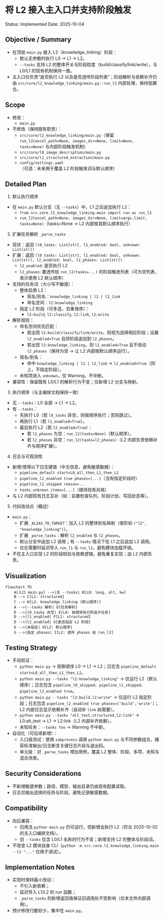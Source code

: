 # 将 L2 接入主入口并支持阶段触发

Status: Implemented
Date: 2025-10-04

## Objective / Summary
- 在顶层 `main.py` 接入 L2（knowledge_linking）阶段：
  - 默认无参数时执行 L0 → L1 → L2。
  - `--tasks` 支持 L2 的整体开关与阶段粒度（build/classify/link/write），与 L0/L1 的现有机制保持一致。
- 主入口仅负责“是否执行 L2 以及是否透传阶段列表”；阶段解析与依赖补齐仍由 `src/core/l2_knowledge_linking/main.py::run_l2` 内部处理，保持低耦合。

## Scope
- 修改：
  - `main.py`
- 不修改（保持既有职责）：
  - `src/core/l2_knowledge_linking/main.py`（保留 `run_l2(excel_path=None, images_dir=None, limit=None, tasks=None)` 与内部阶段触发机制）
  - `src/core/l0_image_description/main.py`
  - `src/core/l1_structured_extraction/main.py`
  - `config/settings.yaml`（可选：未来用于覆盖 L2 阶段触发词与默认顺序）

## Detailed Plan
1) 默认执行顺序
- 在 `main.py` 默认分支（无 `--tasks`）中，L1 之后追加执行 L2：
  - `from src.core.l2_knowledge_linking.main import run as run_l2`
  - `run_l2(excel_path=None, images_dir=None, limit=args.limit, tasks=None)`（tasks=None → L2 内部按其默认顺序执行）

2) 扩展任务解析 `_parse_tasks`
- 现状：返回 `(l0_tasks: List[str], l1_enabled: bool, unknown: List[str])`
- 扩展：返回 `(l0_tasks: List[str], l1_enabled: bool, unknown: List[str], l2_enabled: bool, l2_phases: List[str])`
  - `l2_enabled`: 是否执行 L2
  - `l2_phases`: 要透传给 `run_l2(tasks=...)` 的阶段触发列表（可为空列表，表示使用 L2 默认顺序）
- 支持的任务词（大小写不敏感）：
  - 整体启用 L2：
    - 简名/别名：`knowledge_linking | l2 | l2_link`
    - 命名空间：`l2:knowledge_linking`
  - 指定 L2 阶段（可多选，去重保序）：
    - `l2:build`, `l2:classify`, `l2:link`, `l2:write`
- 解析规则：
  - 命名空间优先匹配：
    - 若出现 `l2:build/classify/link/write`，则视为选择相应阶段；设置 `l2_enabled=True` 且将阶段追加到 `l2_phases`。
    - 若出现 `l2:knowledge_linking`，则 `l2_enabled=True` 且不改动 `l2_phases`（保持为空 → 让 L2 内部按默认顺序运行）。
  - 简名/别名：
    - 命中 `knowledge_linking | l2 | l2_link` → `l2_enabled=True`（同上，不指定阶段）。
  - 未知项进入 `unknown`，仅 Warning，不中断。
- 兼容性：保留既有 L0/L1 的解析行为不变；仅新增 L2 分支与映射。

3) 执行顺序（与主编排文档保持一致）
- 无 `--tasks`：L0 全部 → L1 → L2。
- 有 `--tasks`：
  - 先执行 L0（若 `l0_tasks` 非空，则按顺序执行；否则跳过）。
  - 再执行 L1（若 `l1_enabled=True`）。
  - 最后执行 L2（若 `l2_enabled=True`）：
    - 若 `l2_phases` 为空：`run_l2(tasks=None)`（默认顺序）。
    - 若 `l2_phases` 非空：`run_l2(tasks=l2_phases)`（L2 内部负责依赖补齐与顺序扩展）。

4) 日志与可观测性
- 新增/使用以下日志键值（中文信息，避免敏感数据）：
  - `pipeline_default start=L0_all_then_L1_then_L2`
  - `pipeline_l2_enabled true phases=[...]`（当有指定阶段时）
  - `pipeline_l2_skipped reason=...`
  - `tasks_unknown items=[...]`（维持现有风格）
- 与 L2 内部现有日志互补（如：前置检查队列、阶段计划、写回状态等）。

5) 代码改动点（概述）
- `main.py`：
  - 扩展 `_ALIAS_TO_TARGET`：加入 L2 的整体别名映射（值形如 `("l2", "knowledge_linking")`）。
  - 扩展 `_parse_tasks`：解析 `l2_enabled` 与 `l2_phases`。
  - 默认分支中追加 L2 调用；有 `--tasks` 情况下在 L1 之后追加 L2 调用。
  - 仅在需要时延迟导入 `run_l1` 与 `run_l2`，避免模块加载开销。
- 不在主入口实现 L2 的阶段校验与依赖逻辑，避免重复实现；由 L2 内部负责。

## Visualization
```mermaid
flowchart TD
    A[入口 main.py] -->|无 --tasks| B[L0: long, alt, kw]
    B --> C[L1: structured]
    C --> H[L2: knowledge_linking (默认顺序)]
    A -->|--tasks 解析| D{任务解析}
    D -->|l0_tasks 非空| E[L0: 按顺序执行所选子任务]
    D -->|l1_enabled| F[L1: structured]
    D -->|l2_enabled| G{是否指定 L2 阶段}
    G -->|未指定| H[L2: 默认顺序]
    G -->|指定 phases| I[L2: 透传 phases 给 run_l2]
```

## Testing Strategy
- 手动验证：
  - `python main.py` → 观察顺序 L0 → L1 → L2；日志含 `pipeline_default start=L0_all_then_L1_then_L2`。
  - `python main.py --tasks "l2:knowledge_linking"` → 仅运行 L2（默认顺序）；日志包含 `pipeline_l0_skipped`、`pipeline_l1_skipped`、`pipeline_l2_enabled true`。
  - `python main.py --tasks "l2:build,l2:write"` → 仅运行 L2 指定阶段；日志包含 `pipeline_l2_enabled true phases=['build','write']`；L2 内部日志显示依赖补齐（自动补 `link` 如需要）。
  - `python main.py --tasks "alt_text,structured,l2:link"` → L0:alt_text → L1 → L2:link（L2 内部补齐依赖）。
  - 未知任务：`--tasks foo` → Warning 不中断。
- 自动化（可后续新增）：
  - 入口级测试：使用 `subprocess` 调用 `python main.py` 与不同参数组合，捕获标准输出/日志断言关键日志片段与退出码。
  - 单元级：对 `_parse_tasks` 增加用例，覆盖 L2 整体、阶段、多项、未知与混合场景。

## Security Considerations
- 不新增敏感参数；路径、模型、输出目录仍由现有配置读取。
- 日志仅输出选择的任务与阶段，避免记录敏感数据。

## Compatibility
- 向后兼容：
  - 旧用法 `python main.py` 仍可运行，但新增会执行 L2（符合 2025-10-02 的主入口编排文档）。
  - 旧 `--tasks` 仅含 L0/L1 名称的行为不变；新增支持 L2 的整体与阶段词。
- 不改变 L2 模块自身 CLI（`python -m src.core.l2_knowledge_linking.main --l2 "..."` 仅用于调试）。

## Implementation Notes
- 实现时保持最小改动：
  - 不引入新依赖；
  - 延迟导入 L1/L2 的 run 函数；
  - `_parse_tasks` 的新增返回值保证旧调用处不受影响（仅本文件内部调用）。
- 预计修改行数较少，集中在 `main.py`。